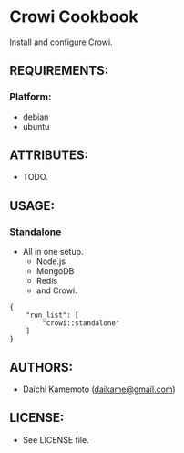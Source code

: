# Crowi Cookbook

Install and configure Crowi.

## REQUIREMENTS:

### Platform:

* debian
* ubuntu

## ATTRIBUTES:

* TODO.

## USAGE:

### Standalone

* All in one setup.
    * Node.js
    * MongoDB
    * Redis
    * and Crowi.

```
{
    "run_list": [
        "crowi::standalone"
    ]
}
```

## AUTHORS:

* Daichi Kamemoto (daikame@gmail.com)

## LICENSE:

* See LICENSE file.

